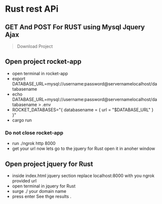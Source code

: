 # Rust rest APi 

## GET And POST For RUST using Mysql Jquery Ajax

> Download Project 
## Open project rocket-app 
- open terminal in rocket-app 
- export DATABASE_URL=mysql://username:password@servernamelocalhost/databasename 
-  echo DATABASE_URL=mysql://username:password@servernamelocalhost/databasename > .env
- ROCKET_DATABASES="{ databasename = { url = \"$DATABASE_URL\" } }"                 
- cargo run

### Do not close rocket-app 
- run ./ngrok http 8000
- get your url now lets go to the jquery for Rust open it in anoher window

## Open project jquery for Rust
- inside index.html jquery section replace localhost:8000 with you ngrok provided url
- open terminal in jquery for Rust 
- surge ./ your domain name
- press enter See thge results .

